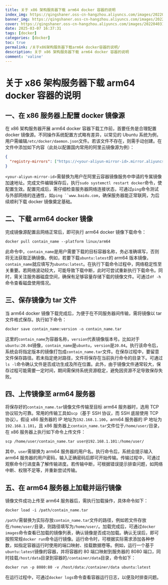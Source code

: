 ```yaml
---
title: 关于 x86 架构服务器下载 arm64 docker 容器的说明
index_img: https://qingshaner.oss-cn-hangzhou.aliyuncs.com/images/202204031102225.jpg
banner_img: https://qingshaner.oss-cn-hangzhou.aliyuncs.com/images/202204031102225.jpg
cover: https://qingshaner.oss-cn-hangzhou.aliyuncs.com/images/202204031102225.jpg
date: 2025-03-07 16:37:31
tags: [docker]
categories: [docker]
toc: true
permalink: /关于x86架构服务器下载arm64 docker容器的说明/
description: 关于 x86 架构服务器下载 arm64 docker 容器的说明
comment: 'valine'
---
```

# 关于 x86 架构服务器下载 arm64 docker 容器的说明

## 一、在 x86 服务器上配置 docker 镜像源

在 x86 架构服务器开展 arm64 docker 容器下载工作前，首要任务是合理配置 docker 镜像源。不同操作系统配置方式略有差异，以常见的 Ubuntu 系统为例，用户需编辑`/etc/docker/daemon.json`文件。若该文件不存在，则需手动创建。在文件中添加如下内容（此处以配置国内常用的阿里云镜像源为例）：



```json
{
  "registry-mirrors": ["https://<your-aliyun-mirror-id>.mirror.aliyuncs.com"]
}
```

`<your-aliyun-mirror-id>`需替换为用户在阿里云容器镜像服务中申请的专属镜像加速地址。完成文件编辑保存后，执行`sudo systemctl restart docker`命令，使配置生效。配置完成后，需仔细检查服务器网络连接状态，可通过`ping`命令测试与外部网络的连通性，如`ping ``www.baidu.com`，确保服务器能正常联网，为后续顺利下载 docker 镜像奠定基础。

## 二、下载 arm64 docker 镜像

完成镜像源配置且网络正常后，即可执行 arm64 docker 镜像下载命令：



```shell
docker pull contain_name --platform linux/arm64
```

此命令中，`contain_name`是用户需要下载的目标容器名称，务必准确填写，否则将无法获取正确镜像。例如，若要下载`ubuntu:latest`的 arm64 版本镜像，`contain_name`就应填写为`ubuntu:latest`。在执行下载命令过程中，网络稳定性至关重要。若网络波动较大，可能导致下载中断，此时可尝试重新执行下载命令。同时，需关注服务器磁盘空间，确保有足够容量存储下载的镜像文件。可通过`df -h`命令查看磁盘使用情况。

## 三、保存镜像为 tar 文件

当 arm64 docker 镜像下载完成后，为便于在不同服务器间传输，需将镜像以 tar 文件格式保存。执行如下命令：



```shell
docker save contain_name:version -o contain_name.tar
```

这里的`contain_name`为容器名称，`version`代表镜像版本号。比如对于`ubuntu:20.04`镜像，`contain_name`是`ubuntu`，`version`是`20.04`。执行该命令后，系统会将指定版本的镜像打包成`contain_name.tar`文件。在保存过程中，要留意文件保存路径。若未指定绝对路径，文件将保存在当前执行命令的目录下。可通过`ls -l`命令确认文件是否成功生成及所在位置。此外，由于镜像文件通常较大，保存过程可能需要一定时间，期间需保持系统资源稳定，避免因资源不足导致保存失败。

## 四、上传镜像至 arm64 服务器

将保存好的`contain_name.tar`镜像文件传输至目标 arm64 服务器时，选用 TCP 协议较为可靠。常用的传输工具如`scp`（基于 SSH 协议，而 SSH 底层使用 TCP 协议）。假设 x86 服务器的 IP 地址为`192.168.1.100`，arm64 服务器的 IP 地址为`192.168.1.101`，且 x86 服务器上`contain_name.tar`文件位于`/home/user/`目录，在 x86 服务器上执行如下命令上传文件：



```shell
scp /home/user/contain_name.tar user@192.168.1.101:/home/user/
```

其中，`user`需替换为 arm64 服务器的用户名。执行命令后，系统会提示输入 arm64 服务器的用户密码，输入正确密码后即可开始传输。传输过程中，可通过观察命令行进度条了解传输进度。若传输中断，可根据错误提示排查问题，如网络中断、权限不足等，并重新尝试传输。

## 五、在 arm64 服务器上加载并运行镜像

镜像文件成功上传至 arm64 服务器后，需执行加载操作，具体命令如下：



```shell
docker load -i /path/contain_name.tar
```

`/path/`需替换为实际存放`contain_name.tar`文件的路径，例如若文件存放在`/home/user/`目录，则路径填写为`/home/user/`。加载完成后，可通过`docker images`命令查看已加载的镜像列表，确认镜像是否成功加载。确认无误后，即可按照常规`docker run`命令运行镜像。运行命令时，可根据实际需求添加各种参数，如指定容器运行时使用的端口映射、挂载数据卷等。例如，运行一个基于`ubuntu:latest`镜像的容器，并将容器的 80 端口映射到服务器的 8080 端口，同时挂载`/host/data`目录到容器的`/container/data`目录，命令如下：



```shell
docker run -p 8080:80 -v /host/data:/container/data ubuntu:latest
```

在运行过程中，可通过`docker logs`命令查看容器运行日志，以便及时排查问题。
